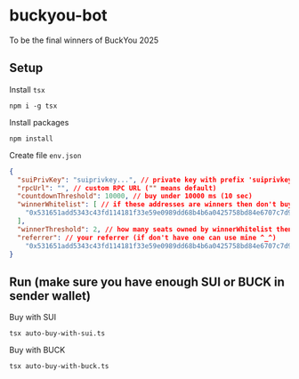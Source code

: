 # buckyou-bot
To be the final winners of BuckYou 2025

## Setup
Install `tsx`
```
npm i -g tsx
```
Install packages
```
npm install
```
Create file `env.json`
```json
{
  "suiPrivKey": "suiprivkey...", // private key with prefix 'suiprivkey'
  "rpcUrl": "", // custom RPC URL ("" means default)
  "countdownThreshold": 10000, // buy under 10000 ms (10 sec)
  "winnerWhitelist": [ // if these addresses are winners then don't buy
    "0x531651add5343c43fd114181f33e59e0989dd68b4b6a0425758bd84e6707c7d9"
  ],
  "winnerThreshold": 2, // how many seats owned by winnerWhitelist then don't buy
  "referrer": // your referrer (if don't have one can use mine ^_^)
    "0x531651add5343c43fd114181f33e59e0989dd68b4b6a0425758bd84e6707c7d9"
}
```

## Run (make sure you have enough SUI or BUCK in sender wallet)
Buy with SUI
```
tsx auto-buy-with-sui.ts
```
Buy with BUCK
```
tsx auto-buy-with-buck.ts
```
